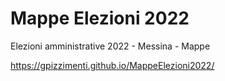 # Mappe Elezioni 2022
Elezioni amministrative 2022 - Messina - Mappe

<a href="https://gpizzimenti.github.io/MappeElezioni2022/">https://gpizzimenti.github.io/MappeElezioni2022/</a>
